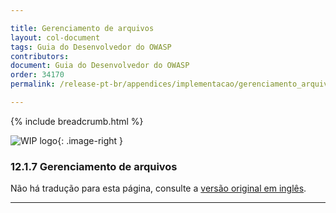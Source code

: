 ```yaml
---

title: Gerenciamento de arquivos
layout: col-document
tags: Guia do Desenvolvedor do OWASP
contributors:
document: Guia do Desenvolvedor do OWASP
order: 34170
permalink: /release-pt-br/appendices/implementacao/gerenciamento_arquivos/

---
```


{% include breadcrumb.html %}

<style type="text/css">
.image-right {
  height: 180px;
  display: block;
  margin-left: auto;
  margin-right: auto;
  float: right;
}
</style>

![WIP logo](../../../assets/images/dg_wip.png "Trabalho em andamento"){: .image-right }

### 12.1.7 Gerenciamento de arquivos

Não há tradução para esta página, consulte a [versão original em inglês][release140107].

----

[release140107]: https://github.com/OWASP/www-project-developer-guide/blob/main/draft/14-appendices/01-implementation-dos-donts/07-file-management.md
